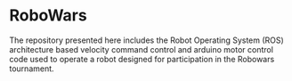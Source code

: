 # RoboWars
The repository presented here includes the Robot Operating System (ROS) architecture based velocity command control and arduino motor control code used to operate a robot designed for participation in the Robowars tournament.
